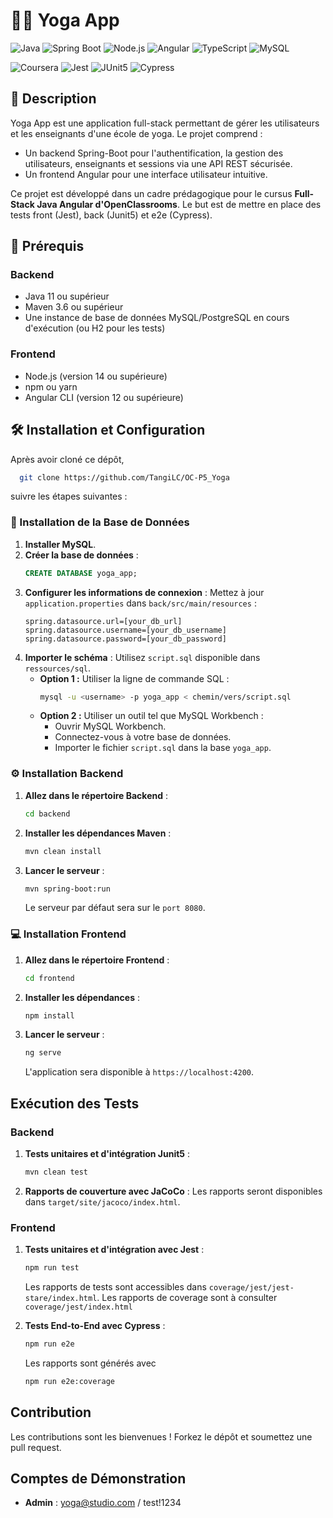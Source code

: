 # 🧘‍♀️ Yoga App

![Java](https://img.shields.io/badge/Java-11%2B-orange?logo=coffeescript&logoColor=orange)
![Spring Boot](https://img.shields.io/badge/Spring%20Boot-2.5.4-green?logo=spring&logoColor=green)
![Node.js](https://img.shields.io/badge/Node.js-14%2B-brightgreen?logo=node.js&logoColor=brightgreen)
![Angular](https://img.shields.io/badge/Angular-12%2B-DD0031?logo=angular&logoColor=DD0031)
![TypeScript](https://img.shields.io/badge/TypeScript-5-3178C6?logo=typescript&logoColor=3178C6)
![MySQL](https://img.shields.io/badge/MySQL-8-4479A1?logo=mysql&logoColor=4479A1)

![Coursera](https://img.shields.io/badge/Projet-Open%20Classrooms-673AB8?logo=coursera&logoColor=673AB8)
![Jest](https://img.shields.io/badge/Tested%20with%20-Jest-C21325?logo=jest&logoColor=C21325)
![JUnit5](https://img.shields.io/badge/Tested%20with-JUnit.5-green?logo=junit5&logoColor=green)
![Cypress](https://img.shields.io/badge/Tested%20with-Cypress-69D3A7?logo=cypress&logoColor=69D3A7)




## 📝 Description
Yoga App est une application full-stack permettant de gérer les utilisateurs et les enseignants d'une école de yoga. Le projet comprend :
- Un backend Spring-Boot pour l'authentification, la gestion des utilisateurs, enseignants et sessions via une API REST sécurisée.
- Un frontend Angular pour une interface utilisateur intuitive.

Ce projet est développé dans un cadre prédagogique pour le cursus **Full-Stack Java Angular d'OpenClassrooms**. Le but est de mettre en place des tests front (Jest), back (Junit5) et e2e (Cypress).

## 🚀 Prérequis

### Backend
- Java 11 ou supérieur
- Maven 3.6 ou supérieur
- Une instance de base de données MySQL/PostgreSQL en cours d'exécution (ou H2 pour les tests)

### Frontend
- Node.js (version 14 ou supérieure)
- npm ou yarn
- Angular CLI (version 12 ou supérieure)

## 🛠️ Installation et Configuration

Après avoir cloné ce dépôt,
 ```bash
   git clone https://github.com/TangiLC/OC-P5_Yoga
   ```
suivre les étapes suivantes :

### 💽 Installation de la Base de Données
1. **Installer MySQL**.
2. **Créer la base de données** :
   ```sql
   CREATE DATABASE yoga_app;
   ```
3. **Configurer les informations de connexion** :
   Mettez à jour `application.properties` dans `back/src/main/resources` :
   ```properties
   spring.datasource.url=[your_db_url]
   spring.datasource.username=[your_db_username]
   spring.datasource.password=[your_db_password]
   ```
4. **Importer le schéma** :
   Utilisez `script.sql` disponible dans `ressources/sql`.
   - **Option 1 :** Utiliser la ligne de commande SQL :
     ```bash
     mysql -u <username> -p yoga_app < chemin/vers/script.sql
     ```
   - **Option 2 :** Utiliser un outil tel que MySQL Workbench :
     - Ouvrir MySQL Workbench.
     - Connectez-vous à votre base de données.
     - Importer le fichier `script.sql` dans la base `yoga_app`.

### ⚙️ Installation Backend

1. **Allez dans le répertoire Backend** :
   ```bash
   cd backend
   ```
2. **Installer les dépendances Maven** :
   ```bash
   mvn clean install
   ```
3. **Lancer le serveur** :
   ```bash
   mvn spring-boot:run
   ```
   Le serveur par défaut sera sur le `port 8080`.

### 💻 Installation Frontend
1. **Allez dans le répertoire Frontend** :
   ```bash
   cd frontend
   ```
2. **Installer les dépendances** :
   ```bash
   npm install
   ```
3. **Lancer le serveur** :
   ```bash
   ng serve
   ```
   L'application sera disponible à `https://localhost:4200`.

## Exécution des Tests

### Backend
1. **Tests unitaires et d'intégration Junit5** :
   ```bash
   mvn clean test
   ```
2. **Rapports de couverture avec JaCoCo** :
   Les rapports seront disponibles dans `target/site/jacoco/index.html`.

### Frontend
1. **Tests unitaires et d'intégration avec Jest** :
   ```bash
   npm run test
   ```
    Les rapports de tests sont accessibles dans `coverage/jest/jest-stare/index.html`.
    Les rapports de coverage sont à consulter `coverage/jest/index.html`

2. **Tests End-to-End avec Cypress** :
   ```bash
   npm run e2e
   ```
   Les rapports sont générés avec
   ```bash
   npm run e2e:coverage
   ```


## Contribution
Les contributions sont les bienvenues ! Forkez le dépôt et soumettez une pull request.

## Comptes de Démonstration
- **Admin** : yoga@studio.com / test!1234
